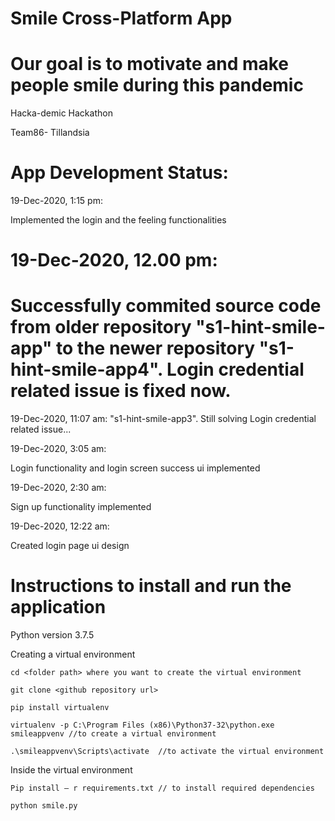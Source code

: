 # Smile Cross-Platform App
# Our goal is to motivate and make people smile during this pandemic
 
Hacka-demic Hackathon

Team86- Tillandsia 
 
# App Development Status: 

19-Dec-2020, 1:15 pm:

Implemented the login and the feeling functionalities

# 19-Dec-2020, 12.00 pm:
# Successfully commited source code from older repository "s1-hint-smile-app" to the newer repository "s1-hint-smile-app4". Login credential related issue is fixed now.

19-Dec-2020, 11:07 am:
"s1-hint-smile-app3". Still solving Login credential related issue...


19-Dec-2020, 3:05 am:
 
 Login functionality and login screen success ui implemented
 
 19-Dec-2020, 2:30 am:
 
 Sign up functionality implemented
 
 19-Dec-2020, 12:22 am:
 
 Created login page ui design
 
# Instructions to install and run the application
 
Python version 3.7.5

Creating a virtual environment

    cd <folder path> where you want to create the virtual environment
	
    git clone <github repository url> 
	
    pip install virtualenv
			
    virtualenv -p C:\Program Files (x86)\Python37-32\python.exe smileappvenv //to create a virtual environment
			
    .\smileappvenv\Scripts\activate  //to activate the virtual environment
			
 
   Inside the virtual environment
			
    Pip install – r requirements.txt // to install required dependencies
				
    python smile.py

